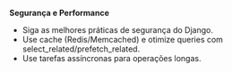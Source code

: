 **Segurança e Performance**
- Siga as melhores práticas de segurança do Django.
- Use cache (Redis/Memcached) e otimize queries com select_related/prefetch_related.
- Use tarefas assíncronas para operações longas.